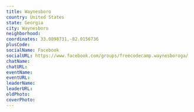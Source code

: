 ```yaml
---
title: Waynesboro
country: United States
state: Georgia
city: Waynesboro
neighborhood: 
coordinates: 33.0898731,-82.0156736
plusCode:
socialName: Facebook
socialURL: https://www.facebook.com/groups/freecodecamp.waynesboroga/
chatName:
chatURL:
eventName:
eventURL:
leaderName:
leaderURL:
oldPhoto: 
coverPhoto:
---
```

